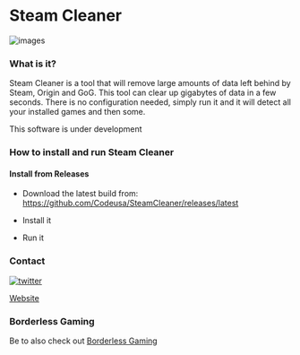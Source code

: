 # Steam Cleaner

![images](https://i.imgur.com/FqwAzBI.gif)

### What is it?

Steam Cleaner is a tool that will remove large amounts of data left behind by Steam, Origin and GoG. This tool can clear up gigabytes of data in a few seconds. There is no configuration needed, simply run it and it will detect all your installed games and then some.



This software is under development 

### How to install and run Steam Cleaner

#### Install from Releases

- Download the latest build from: https://github.com/Codeusa/SteamCleaner/releases/latest

- Install it

- Run it


### Contact


[![twitter](https://img.shields.io/twitter/follow/andrewmd5.svg?style=social)](https://twitter.com/andrewmd5)

[Website](https://andrew.im)

### Borderless Gaming

Be to also check out [Borderless Gaming](http://store.steampowered.com/app/388080)
